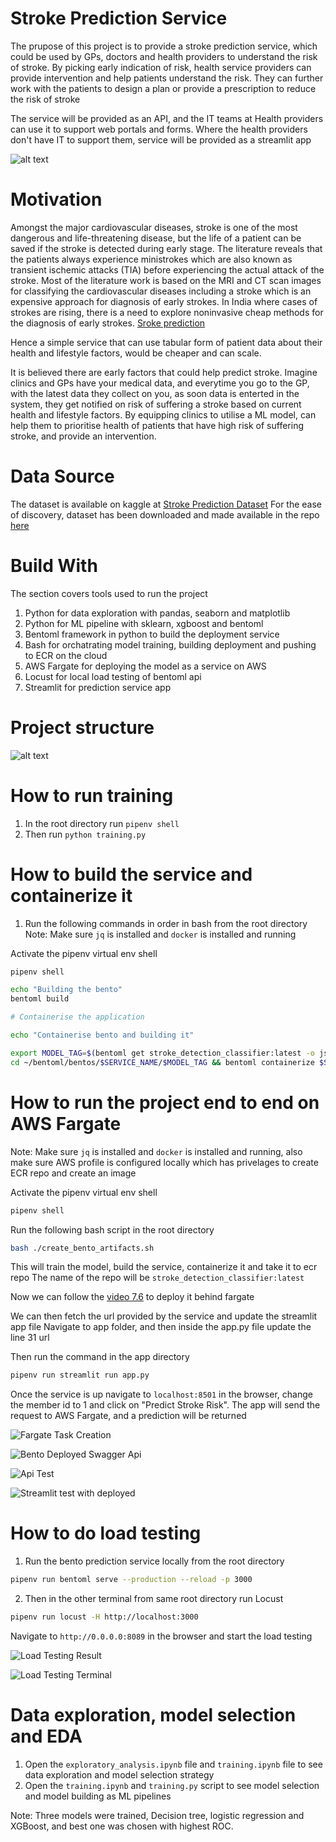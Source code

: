 # Stroke Prediction Service
The prupose of this project is to provide a stroke prediction service, which could be used by GPs, doctors and health providers to understand the risk of stroke. By picking early indication of risk, health service providers can provide intervention and help patients
understand the risk. They can further work with the patients to design a plan or provide a prescription to reduce the risk of stroke

The service will be provided as an API, and the IT teams at Health providers can use it to support web portals and forms. Where the health providers don't have IT to support them, service will be provided as a streamlit app

![alt text](https://github.com/Nakulbajaj101/mlbookzoomcamp-midterm-stroke-prediction/blob/main/images/StreamlitStrokePrediction.png)

# Motivation 
Amongst the major cardiovascular diseases, stroke is one of the most dangerous and life-threatening disease, but the life of a patient can be saved if the stroke is detected during early stage. The literature reveals that the patients always experience ministrokes which are also known as transient ischemic attacks (TIA) before experiencing the actual attack of the stroke. Most of the literature work is based on the MRI and CT scan images for classifying the cardiovascular diseases including a stroke which is an expensive approach for diagnosis of early strokes. In India where cases of strokes are rising, there is a need to explore noninvasive cheap methods for the diagnosis of early strokes. [Sroke prediction](https://www.hindawi.com/journals/bn/2022/7725597/)

Hence a simple service that can use tabular form of patient data about their health and lifestyle factors, would be cheaper and can scale.

It is believed there are early factors that could help predict stroke. Imagine clinics and GPs have your medical data, and everytime you
go to the GP, with the latest data they collect on you, as soon data is enterted in the system, they get notified on risk of suffering a stroke based on current health and lifestyle factors. By equipping clinics to utilise a ML model, can help them to prioritise health of patients that have high risk of suffering stroke, and provide an intervention.


# Data Source 
The dataset is available on kaggle at [Stroke Prediction Dataset](https://www.kaggle.com/datasets/fedesoriano/stroke-prediction-dataset)
For the ease of discovery, dataset has been downloaded and made available in the repo [here](https://github.com/Nakulbajaj101/mlbookzoomcamp-midterm-stroke-prediction/blob/main/healthcare-dataset-stroke-data.csv)

# Build With
The section covers tools used to run the project
1. Python for data exploration with pandas, seaborn and matplotlib
2. Python for ML pipeline with sklearn, xgboost and bentoml
3. Bentoml framework in python to build the deployment service
4. Bash for orchatrating model training, building deployment and pushing to ECR on the cloud
5. AWS Fargate for deploying the model as a service on AWS
6. Locust for local load testing of bentoml api
7. Streamlit for prediction service app

# Project structure
![alt text](https://github.com/Nakulbajaj101/mlbookzoomcamp-midterm-stroke-prediction/blob/main/images/ProjectTree.png)

# How to run training

1. In the root directory run `pipenv shell`
2. Then run `python training.py`

# How to build the service and containerize it

1. Run the following commands in order in bash from the root directory
Note: Make sure `jq` is installed and `docker` is installed and running

Activate the pipenv virtual env shell
```bash
pipenv shell
```


```bash
echo "Building the bento"
bentoml build

# Containerise the application

echo "Containerise bento and building it"

export MODEL_TAG=$(bentoml get stroke_detection_classifier:latest -o json | jq -r .version)
cd ~/bentoml/bentos/$SERVICE_NAME/$MODEL_TAG && bentoml containerize $SERVICE_NAME:latest
```

# How to run the project end to end on AWS Fargate

Note: Make sure `jq` is installed and `docker` is installed and running, also make sure AWS profile is configured locally which has privelages to create ECR repo and create an image

Activate the pipenv virtual env shell
```bash
pipenv shell
```

Run the following bash script in the root directory
```bash
bash ./create_bento_artifacts.sh
```

This will train the model, build the service, containerize it and take it to ecr repo
The name of the repo will be `stroke_detection_classifier:latest`

Now we can follow the [video 7.6](https://www.youtube.com/watch?v=aF-TfJXQX-w&list=PL3MmuxUbc_hIhxl5Ji8t4O6lPAOpHaCLR&index=72) to deploy it behind fargate

We can then fetch the url provided by the service and update the streamlit app file
Navigate to app folder, and then inside the app.py file update the line 31 url

Then run the command in the app directory
```bash
pipenv run streamlit run app.py
```

Once the service is up navigate to `localhost:8501` in the browser, change the member id to 1 and click on "Predict Stroke Risk". The app will send the request to AWS Fargate, and a prediction will be returned

![Fargate Task Creation](https://github.com/Nakulbajaj101/mlbookzoomcamp-midterm-stroke-prediction/blob/main/images/FargateTaskCreation.png)

![Bento Deployed Swagger Api](https://github.com/Nakulbajaj101/mlbookzoomcamp-midterm-stroke-prediction/blob/main/images/BentoDeployedFargateSwaggerApi.png)

![Api Test](https://github.com/Nakulbajaj101/mlbookzoomcamp-midterm-stroke-prediction/blob/main/images/SwaggerApiResponse.png)

![Streamlit test with deployed](https://github.com/Nakulbajaj101/mlbookzoomcamp-midterm-stroke-prediction/blob/main/images/StreamlitStrokePrediction.png)

# How to do load testing

1. Run the bento prediction service locally from the root directory
```bash
pipenv run bentoml serve --production --reload -p 3000
```

2. Then in the other terminal from same root directory run Locust
```bash 
pipenv run locust -H http://localhost:3000
```

Navigate to `http://0.0.0.0:8089` in the browser and start the load testing

![Load Testing Result](https://github.com/Nakulbajaj101/mlbookzoomcamp-midterm-stroke-prediction/blob/main/images/LocalLoadTesting.png)

![Load Testing Terminal](https://github.com/Nakulbajaj101/mlbookzoomcamp-midterm-stroke-prediction/blob/main/images/LocustTerminalResults.png)



# Data exploration, model selection and EDA

1. Open the `exploratory_analysis.ipynb` file and `training.ipynb` file to see data exploration and model selection strategy
2. Open the `training.ipynb` and `training.py` script to see model selection and model building as ML pipelines

Note: Three models were trained, Decision tree, logistic regression and XGBoost, and best one was chosen with highest ROC.
